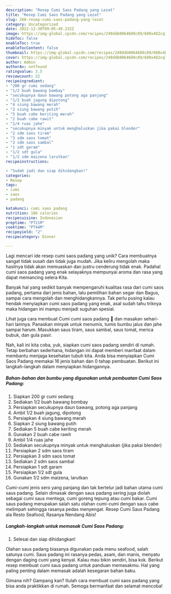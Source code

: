 ```yaml
---
description: "Resep Cumi Saos Padang yang Lezat"
title: "Resep Cumi Saos Padang yang Lezat"
slug: 268-resep-cumi-saos-padang-yang-lezat
category: Uncategorized
date: 2022-12-30T09:05:49.232Z
image: https://img-global.cpcdn.com/recipes/249ddb0064689c89/680x482cq70/cumi-saos-padang-foto-resep-utama.jpg
hideToc: false
enableToc: true
enableTocContent: false
thumbnail: https://img-global.cpcdn.com/recipes/249ddb0064689c89/680x482cq70/cumi-saos-padang-foto-resep-utama.jpg
cover: https://img-global.cpcdn.com/recipes/249ddb0064689c89/680x482cq70/cumi-saos-padang-foto-resep-utama.jpg
author: Admin
authorAv: notfound
ratingvalue: 3.5
reviewcount: 22
recipeingredient:
- "200 gr cumi sedang"
- "1/2 buah bawang bombay"
- "secukupnya daun bawang potong aga panjang"
- "1/2 buah jagung dipotong"
- "4 siung bawang merah"
- "2 siung bawang putih"
- "5 buah cabe keriting merah"
- "2 buah cabe rawit"
- "1/4 ruas jahe"
- "secukupnya minyak untuk menghaluskan jika pakai blender"
- "2 sdm saos tiram"
- "3 sdm saos tomat"
- "2 sdm saos sambal"
- "1 sdt garam"
- "1/2 sdt gula"
- "1/2 sdm maizena larutkan"
recipeinstructions:

- "Sudah jadi dan siap dihidangkan!"
categories:
- Resep
tags:
- cumi
- saos
- padang

katakunci: cumi saos padang 
nutrition: 186 calories
recipecuisine: Indonesian
preptime: "PT21M"
cooktime: "PT44M"
recipeyield: "2"
recipecategory: Dinner

---
```





Lagi mencari ide resep cumi saos padang yang unik? Cara membuatnya sangat tidak susah dan tidak juga mudah. Jika keliru mengolah maka hasilnya tidak akan memuaskan dan justru cenderung tidak enak. Padahal cumi saos padang yang enak selayaknya mempunyai aroma dan rasa yang dapat memancing selera Kita.





Banyak hal yang sedikit banyak mempengaruhi kualitas rasa dari cumi saos padang, pertama dari jenis bahan, lalu pemilihan bahan segar dan Bagus, sampai cara mengolah dan menghidangkannya. Tak perlu pusing kalau hendak menyiapkan cumi saos padang yang enak,      asal sudah tahu triknya maka hidangan ini mampu menjadi suguhan spesial.














Lihat juga cara membuat Cumi cumi saos padang 🦑 dan masakan sehari-hari lainnya. Panaskan minyak untuk menumis, tumis bumbu jalus dan jahe sampai harum. Masukkan saus tiram, saus sambal, saus tomat, merica bubuk, dan gula pasir.






Nah, kali ini kita coba, yuk, siapkan cumi saos padang sendiri di rumah. Tetap berbahan sederhana, hidangan ini dapat memberi manfaat dalam membantu menjaga kesehatan tubuh kita. Anda bisa menyiapkan Cumi Saos Padang memakai 16 jenis bahan dan 0 tahap pembuatan. Berikut ini langkah-langkah dalam menyiapkan hidangannya.

<!--inarticleads1-->

##### Bahan-bahan dan bumbu yang digunakan untuk pembuatan Cumi Saos Padang:

1. Siapkan 200 gr cumi sedang
1. Sediakan 1/2 buah bawang bombay
1. Persiapkan secukupnya daun bawang, potong aga panjang
1. Ambil 1/2 buah jagung, dipotong
1. Persiapkan 4 siung bawang merah
1. Siapkan 2 siung bawang putih
1. Sediakan 5 buah cabe keriting merah
1. Gunakan 2 buah cabe rawit
1. Ambil 1/4 ruas jahe
1. Sediakan secukupnya minyak untuk menghaluskan (jika pakai blender)
1. Persiapkan 2 sdm saos tiram
1. Persiapkan 3 sdm saos tomat
1. Sediakan 2 sdm saos sambal
1. Persiapkan 1 sdt garam
1. Persiapkan 1/2 sdt gula
1. Gunakan 1/2 sdm maizena, larutkan


Cumi-cumi jenis sero yang panjang dan tak bertelur jadi bahan utama cumi saus padang. Selain dimasak dengan saus padang sering juga diolah sebagai cumi saus mentega, cumi goreng tepung atau cumi bakar. Cumi saus padang merupakan salah satu olahan cumi-cumi dengan saus cabe melimpah sehingga rasanya pedas menyengat. Resep Cumi Saus Padang ala Resto Seafood, Rasanya Nendang Abis! 

<!--inarticleads2-->

##### Langkah-langkah untuk memasak Cumi Saos Padang:


1. Selesai dan siap dihidangkan!

Olahan saus padang biasanya digunakan pada menu seafood, salah satunya cumi. Saus padang ini rasanya pedas, asam, dan manis, menyatu dengan daging cumi yang kenyal. Kalau mau bikin sendiri, bisa kok. Berikut resep membuat cumi saus padang untuk panduan memasakmu. Hal yang paling penting dalam memasak adalah kesegaran bahan baku. 

Gimana nih? Gampang kan? Itulah cara membuat cumi saos padang yang bisa anda praktikkan di rumah. Semoga bermanfaat dan selamat mencoba!
